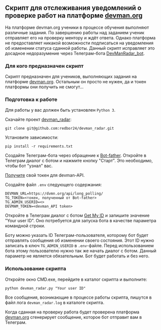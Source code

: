 ## Скрипт для отслеживания уведомлений о проверке работ на платформе [devman.org](dvmn.org)
На платформе devman.org ученики в процессе обучения выполняют различные задания. По завершению работы над заданием
ученик отправляет его на проверку ментору и ждёт ответа. Однако платформа не предоставляет никакой возможности 
подписаться на уведомления об изменении статуса сданной работы. Данный скрипт исправляет это досадное недоразумение
через Телеграм-бота [DevManRadar_bot](https://t.me/rdbDevManRadar_bot).

### Для кого предназначен скрипт
Скрипт предназначен для учеников, выполняющих задания на платформе [devman.org](dvmn.org).
Остальным он просто не нужен, да и токен платформы они получить не смогут...

### Подготовка к работе
Для работы у вас должен быть установлен `Python 3`.

Скачайте проект [devman_radar](https://github.com/redbor24/devman_radar):
```
git clone git@github.com:redbor24/devman_radar.git 
```

Установите зависимости:
```
pip install -r requirements.txt
```

Создайте Телеграм-бота через обращение к [Bot-father](https://t.me/BotFather).
Откройте в Телеграм диалог с ботом и нажмите кнопку "Старт". Это необходимо, чтобы бот "узнал" вас.

[Получите](https://dvmn.org/api/docs/) свой токен для devman-API.

Создайте файл `.env` следующего содержания:
```
DEVMAN_URL=https://dvmn.org/api/long_polling/
TG_TOKEN=<токен, полученный от Bot-father>
TG_ADMIN_USERID=<>
DEVMAM_TOKEN=<devman_API token>
```

Откройте в Телеграм диалог с ботом [Get My ID](https://t.me/getmyid_bot) и запишите значение "Your user ID".
Оно потребуется для запуска бота в качестве параметра командной строки.

Боту можно указать ID Телеграм-пользователя, которому бот будет отправлять сообщения об изменении своего состояния.
Этот ID нужно записать в ключ `TG_ADMIN_USERID` в `.env`-файле.
Перед использованием бота этому пользователю нужно так же начать диалог с ботом.
Данный параметр не является обязательным. Бот будет работать и без него.

### Использование скрипта
Откройте окно CMD.exe, перейдите в каталог скрипта и выполните:
```commandline
python devman_radar.py "Your user ID"
```

Все сообщения, возникающие в процессе работы скрипта, пишутся в файл лога `devman_radar.log` в каталоге скрипта.

Когда сданная на проверку работа будет проверена платформа [devman.org](dvmn.org) сгенерирует сообщение, которое
бот отправит вам в Телеграм.
